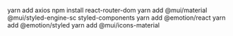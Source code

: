 yarn add axios
npm install react-router-dom
yarn add @mui/material @mui/styled-engine-sc styled-components
yarn add @emotion/react
yarn add @emotion/styled
yarn add @mui/icons-material